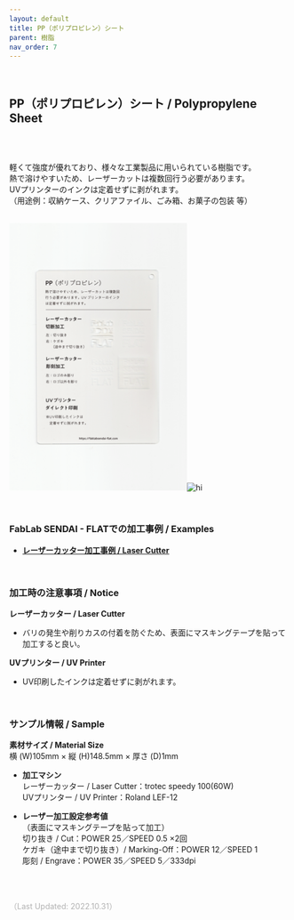 ```yaml
---
layout: default
title: PP（ポリプロピレン）シート
parent: 樹脂
nav_order: 7
---
```


<br>

## PP（ポリプロピレン）シート / Polypropylene Sheet
<br><br>

軽くて強度が優れており、様々な工業製品に用いられている樹脂です。<br>
熱で溶けやすいため、レーザーカットは複数回行う必要があります。<br>
UVプリンターのインクは定着せずに剥がれます。<br>
（用途例：収納ケース、クリアファイル、ごみ箱、お菓子の包装 等）
<br>
<br>

<img src="assets/12_PP_1.png" width="320" alt="hi" class="inline"/><img src="assets/12_PP_2.png" width="320" alt="hi" class="inline"/>

<br>

### **FabLab SENDAI - FLATでの加工事例 / Examples**

* [**レーザーカッター加工事例 / Laser Cutter**](https://www.flickr.com/search/?user_id=96175517%40N02&sort=date-taken-desc&safe_search=1&view_all=1&tags=pplc)

<br>

### **加工時の注意事項 / Notice**

**レーザーカッター / Laser Cutter**
* バリの発生や削りカスの付着を防ぐため、表面にマスキングテープを貼って加工すると良い。<br>

**UVプリンター / UV Printer**
* UV印刷したインクは定着せずに剥がれます。<br>

<br>

### **サンプル情報 / Sample**

**素材サイズ / Material Size**<br>
横 (W)105mm × 縦 (H)148.5mm × 厚さ (D)1mm<br>

* **加工マシン**<br>
レーザーカッター / Laser Cutter：trotec speedy 100(60W)<br>
UVプリンター / UV Printer：Roland LEF-12<br>

* **レーザー加工設定参考値**<br>（表面にマスキングテープを貼って加工）<br>
切り抜き / Cut：POWER 25／SPEED 0.5 ×2回<br>
ケガキ（途中まで切り抜き）/ Marking-Off：POWER 12／SPEED 1<br>
彫刻 / Engrave：POWER 35／SPEED 5／333dpi<br>

<br><br>

<span style="color: #B2B2B2">
（Last Updated: 2022.10.31）
</span>
